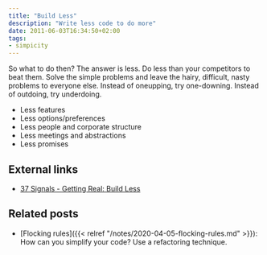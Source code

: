 ```yaml
---
title: "Build Less"
description: "Write less code to do more"
date: 2011-06-03T16:34:50+02:00
tags:
- simpicity
---
```

So what to do then? The answer is less. Do less than your competitors to beat them. Solve the simple problems and leave the hairy, difficult, nasty problems to everyone else. Instead of oneupping, try one-downing. Instead of outdoing, try underdoing.

* Less features
* Less options/preferences
* Less people and corporate structure
* Less meetings and abstractions
* Less promises

## External links

* [37 Signals - Getting Real: Build Less](https://basecamp.com/books/getting-real)

## Related posts

* [Flocking rules]({{< relref "/notes/2020-04-05-flocking-rules.md" >}}): How can you simplify your code? Use a refactoring technique.
